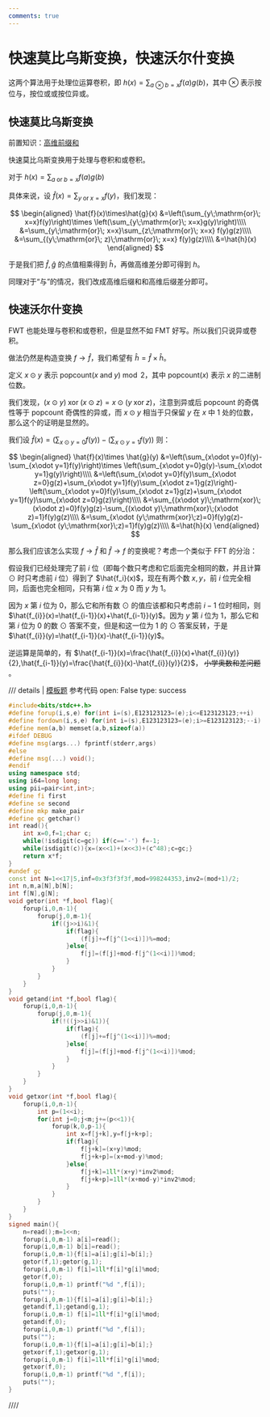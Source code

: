 ```yaml
---
comments: true
---
```


# 快速莫比乌斯变换，快速沃尔什变换

这两个算法用于处理位运算卷积，即 $h(x)=\sum_{a\otimes b=x}f(a)g(b)$，其中 $\otimes$ 表示按位与，按位或或按位异或。

## 快速莫比乌斯变换

前置知识：[高维前缀和](../dp/SOSDP.md)

快速莫比乌斯变换用于处理与卷积和或卷积。

对于 $h(x)=\sum_{a\;\mathrm{or}\; b=x}f(a)g(b)$

具体来说，设 $\hat{f}(x)=\sum_{y\;\mathrm{or}\; x=x}f(y)$，我们发现：

$$
\begin{aligned}
\hat{f}(x)\times\hat{g}(x)
&=\left(\sum_{y\;\mathrm{or}\; x=x}f(y)\right)\times \left(\sum_{y\;\mathrm{or}\; x=x}g(y)\right)\\\\
&=\sum_{y\;\mathrm{or}\; x=x}\sum_{z\;\mathrm{or}\; x=x} f(y)g(z)\\\\
&=\sum_{(y\;\mathrm{or}\; z)\;\mathrm{or}\; x=x} f(y)g(z)\\\\
&=\hat{h}(x)
\end{aligned}
$$

于是我们把 $\hat{f},\hat{g}$ 的点值相乘得到 $\hat{h}$，再做高维差分即可得到 $h$。

同理对于“与”的情况，我们改成高维后缀和和高维后缀差分即可。

## 快速沃尔什变换

FWT 也能处理与卷积和或卷积，但是显然不如 FMT 好写。所以我们只说异或卷积。

做法仍然是构造变换 $f\to \hat{f}$，我们希望有 $\hat{h}=\hat{f}\times \hat{h}$。

定义 $x\odot y$ 表示 $\mathrm{popcount}(x\;\mathrm{and}\; y)\bmod 2$，其中 $\mathrm{popcount}(x)$ 表示 $x$ 的二进制位数。

我们发现，$(x\odot y)\;\mathrm{xor}\;(x\odot z)=x\odot(y\;\mathrm{xor}\; z)$，注意到异或后 $\mathrm{popcount}$ 的奇偶性等于 $\mathrm{popcount}$ 奇偶性的异或，而 $x\odot y$ 相当于只保留 $y$ 在 $x$ 中 $1$ 处的位数，那么这个的证明是显然的。

我们设 $\hat{f}(x)=\left(\sum_{x\odot y=0}f(y)\right)-\left(\sum_{x\odot y=1}f(y)\right)$ 则：

$$
\begin{aligned}
\hat{f}(x)\times \hat{g}(y)
&=\left(\sum_{x\odot y=0}f(y)-\sum_{x\odot y=1}f(y)\right)\times \left(\sum_{x\odot y=0}g(y)-\sum_{x\odot y=1}g(y)\right)\\\\
&=\left(\sum_{x\odot y=0}f(y)\sum_{x\odot z=0}g(z)+\sum_{x\odot y=1}f(y)\sum_{x\odot z=1}g(z)\right)-\left(\sum_{x\odot y=0}f(y)\sum_{x\odot z=1}g(z)+\sum_{x\odot y=1}f(y)\sum_{x\odot z=0}g(z)\right)\\\\
&=\sum_{(x\odot y)\;\mathrm{xor}\;(x\odot z)=0}f(y)g(z)-\sum_{(x\odot y)\;\mathrm{xor}\;(x\odot z)=1}f(y)g(z)\\\\
&=\sum_{x\odot (y\;\mathrm{xor}\;z)=0}f(y)g(z)-\sum_{x\odot (y\;\mathrm{xor}\;z)=1}f(y)g(z)\\\\
&=\hat{h}(x)
\end{aligned}
$$

那么我们应该怎么实现 $f\to\hat{f}$ 和 $\hat{f}\to f$ 的变换呢？考虑一个类似于 FFT 的分治：

假设我们已经处理完了前 $i$ 位（即每个数只考虑和它后面完全相同的数，并且计算 $\odot$ 时只考虑前 $i$ 位）得到了 $\hat{f_i}(x)$，现在有两个数 $x,y$，前 $i$ 位完全相同，后面也完全相同，只有第 $i$ 位 $x$ 为 $0$ 而 $y$ 为 $1$。

因为 $x$ 第 $i$ 位为 $0$，那么它和所有数 $\odot$ 的值应该都和只考虑前 $i-1$ 位时相同，则 $\hat{f_{i}}(x)=\hat{f_{i-1}}(x)+\hat{f_{i-1}}(y)$。因为 $y$ 第 $i$ 位为 $1$，那么它和第 $i$ 位为 $0$ 的数 $\odot$ 答案不变，但是和这一位为 $1$ 的 $\odot$ 答案反转，于是 $\hat{f_{i}}(y)=\hat{f_{i-1}}(x)-\hat{f_{i-1}}(y)$。

逆运算是简单的，有 $\hat{f_{i-1}}(x)=\frac{\hat{f_{i}}(x)+\hat{f_{i}}(y)}{2},\hat{f_{i-1}}(y)=\frac{\hat{f_{i}}(x)-\hat{f_{i}}(y)}{2}$， ~~小学奥数和差问题~~ 。

/// details | [模板题](https://www.luogu.com.cn/problem/P4717) 参考代码 
    open: False
    type: success

```cpp
#include<bits/stdc++.h>
#define forup(i,s,e) for(int i=(s),E123123123=(e);i<=E123123123;++i)
#define fordown(i,s,e) for(int i=(s),E123123123=(e);i>=E123123123;--i)
#define mem(a,b) memset(a,b,sizeof(a))
#ifdef DEBUG
#define msg(args...) fprintf(stderr,args)
#else
#define msg(...) void();
#endif
using namespace std;
using i64=long long;
using pii=pair<int,int>;
#define fi first
#define se second
#define mkp make_pair
#define gc getchar()
int read(){
    int x=0,f=1;char c;
    while(!isdigit(c=gc)) if(c=='-') f=-1;
    while(isdigit(c)){x=(x<<1)+(x<<3)+(c^48);c=gc;}
    return x*f;
}
#undef gc
const int N=1<<17|5,inf=0x3f3f3f3f,mod=998244353,inv2=(mod+1)/2;
int n,m,a[N],b[N];
int f[N],g[N];
void getor(int *f,bool flag){
    forup(i,0,n-1){
        forup(j,0,m-1){
            if((j>>i)&1){
                if(flag){
                    (f[j]+=f[j^(1<<i)])%=mod;
                }else{
                    f[j]=(f[j]+mod-f[j^(1<<i)])%mod;
                }
            }
        }
    }
}
void getand(int *f,bool flag){
    forup(i,0,n-1){
        forup(j,0,m-1){
            if(!((j>>i)&1)){
                if(flag){
                    (f[j]+=f[j^(1<<i)])%=mod;
                }else{
                    f[j]=(f[j]+mod-f[j^(1<<i)])%mod;
                }
            }
        }
    }
}
void getxor(int *f,bool flag){
    forup(i,0,n-1){
        int p=(1<<i);
        for(int j=0;j<m;j+=(p<<1)){
            forup(k,0,p-1){
                int x=f[j+k],y=f[j+k+p];
                if(flag){
                    f[j+k]=(x+y)%mod;
                    f[j+k+p]=(x+mod-y)%mod;
                }else{
                    f[j+k]=1ll*(x+y)*inv2%mod;
                    f[j+k+p]=1ll*(x+mod-y)*inv2%mod;
                }
            }
        }
    }
}
signed main(){
    n=read();m=1<<n;
    forup(i,0,m-1) a[i]=read();
    forup(i,0,m-1) b[i]=read();
    forup(i,0,m-1){f[i]=a[i];g[i]=b[i];}
    getor(f,1);getor(g,1);
    forup(i,0,m-1) f[i]=1ll*f[i]*g[i]%mod;
    getor(f,0);
    forup(i,0,m-1) printf("%d ",f[i]);
    puts("");
    forup(i,0,m-1){f[i]=a[i];g[i]=b[i];}
    getand(f,1);getand(g,1);
    forup(i,0,m-1) f[i]=1ll*f[i]*g[i]%mod;
    getand(f,0);
    forup(i,0,m-1) printf("%d ",f[i]);
    puts("");
    forup(i,0,m-1){f[i]=a[i];g[i]=b[i];}
    getxor(f,1);getxor(g,1);
    forup(i,0,m-1) f[i]=1ll*f[i]*g[i]%mod;
    getxor(f,0);
    forup(i,0,m-1) printf("%d ",f[i]);
    puts("");
}
```

////